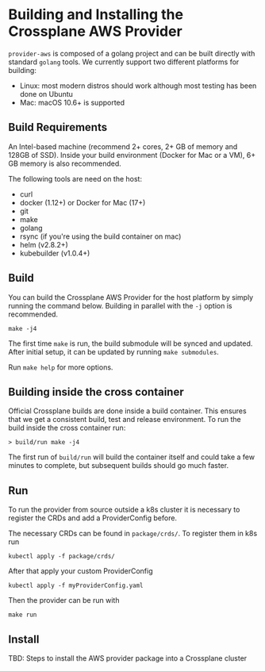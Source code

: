 # Building and Installing the Crossplane AWS Provider

`provider-aws` is composed of a golang project and can be built directly with standard `golang` tools. We currently support two different platforms for building:

* Linux: most modern distros should work although most testing has been done on Ubuntu
* Mac: macOS 10.6+ is supported

## Build Requirements

An Intel-based machine (recommend 2+ cores, 2+ GB of memory and 128GB of SSD). Inside your build environment (Docker for Mac or a VM), 6+ GB memory is also recommended.

The following tools are need on the host:

* curl
* docker (1.12+) or Docker for Mac (17+)
* git
* make
* golang
* rsync (if you're using the build container on mac)
* helm (v2.8.2+)
* kubebuilder (v1.0.4+)

## Build

You can build the Crossplane AWS Provider for the host platform by simply running the command below.
Building in parallel with the `-j` option is recommended.

```console
make -j4
```

The first time `make` is run, the build submodule will be synced and
updated. After initial setup, it can be updated by running `make submodules`.

Run `make help` for more options.

## Building inside the cross container

Official Crossplane builds are done inside a build container. This ensures that we get a consistent build, test and release environment. To run the build inside the cross container run:

```console
> build/run make -j4
```

The first run of `build/run` will build the container itself and could take a few minutes to complete, but subsequent builds should go much faster.

## Run

To run the provider from source outside a k8s cluster it is necessary to register the CRDs and add a ProviderConfig before.

The necessary CRDs can be found in `package/crds/`. To register them in k8s run

```console
kubectl apply -f package/crds/
```

After that apply your custom ProviderConfig

```console
kubectl apply -f myProviderConfig.yaml
```

Then the provider can be run with

```console
make run
```

## Install

TBD: Steps to install the AWS provider package into a Crossplane cluster
